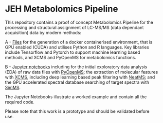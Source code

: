 # JEH Metabolomics Pipeline

This repository contains a proof of concept Metabolomics Pipeline for the processing and structural assignment of LC-MS/MS (data dependant acquisition) data by modern methods:

A - [Files](https://github.com/jonathan-hunter/Metabolomics-Pipeline/tree/master/Docker) for the generation of a docker containerised environment, that is GPU enabled (CUDA) and utilises Python and R languages. Key libraries include Tensorflow and Pytorch to support machine learning based methods, and XCMS and PyOpenMS for metabolomics functions.

B - [Jupyter notebooks](https://github.com/jonathan-hunter/Metabolomics-Pipeline/tree/master/Docker/sync) including for the initial exploratory data analysis (EDA) of raw data files with [PyOpenMS](https://github.com/OpenMS/OpenMS/tree/develop/src/pyOpenMS); the extraction of molecular features with [XCMS](https://www.bioconductor.org/packages/release/bioc/html/xcms.html), including deep learning based peak filtering with [NeatMS](https://github.com/bihealth/NeatMS); and the GPU accelerated spectral database searching of target spectra with [SimMS](https://github.com/PangeAI/SimMS).

The Jupyter Notebooks illustrate a worked example and contain all the required code.

Please note that this work is a prototype and should be validated before use.
